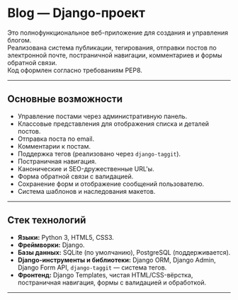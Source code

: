 # Blog — Django-проект

Это полнофункциональное веб-приложение для создания и управления блогом.  
Реализована система публикации, тегирования, отправки постов по электронной почте, постраничной навигации, комментариев и формы обратной связи.  
Код оформлен согласно требованиям PEP8.

---

## Основные возможности

- Управление постами через административную панель.
- Классовые представления для отображения списка и деталей постов.
- Отправка поста по email.
- Комментарии к постам.
- Поддержка тегов (реализовано через `django-taggit`).
- Постраничная навигация.
- Канонические и SEO-дружественные URL'ы.
- Форма обратной связи с валидацией.
- Сохранение форм и отображение сообщений пользователю.
- Система шаблонов и наследования макетов.

---

## Стек технологий

- **Языки:** Python 3, HTML5, CSS3.
- **Фреймворки:** Django.
- **Базы данных:** SQLite (по умолчанию), PostgreSQL (поддерживается).
- **Django-инструменты и библиотеки:** Django ORM, Django Admin, Django Form API, `django-taggit` — система тегов.
- **Фронтенд:** Django Templates, чистая HTML/CSS-вёрстка, постраничная навигация, формы с валидацией и обработкой.

---
